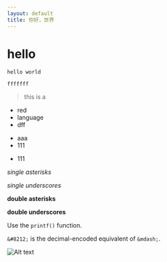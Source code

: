 ```yaml
---
layout: default
title: 你好，世界
---
```


# hello
`hello world`

```
fffffff
```


>this is a

* red
* language
* dff

+ aaa
+ 111
- 111

[id]: <http://example.com/>  "Optional Title Here"

[id]: http://example.com/longish/path/to/resource/here
    "Optional Title Here"

[Google]: http://google.com/

*single asterisks*

_single underscores_

**double asterisks**

__double underscores__

Use the `printf()` function.

`&#8212;` is the decimal-encoded equivalent of `&mdash;`. 

![Alt text](https://www.baidu.com/img/bd_logo1.png)